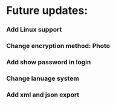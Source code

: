 # Future updates: 

### Add Linux support

### Change encryption method: Photo

### Add show password in login

### Change lanuage system

### Add xml and json export
